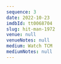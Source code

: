 ```yaml
---
sequence: 3
date: 2022-10-23
imdbId: tt0068704
slug: hit-man-1972
venue: null
venueNotes: null
medium: Watch TCM
mediumNotes: null
---
```


